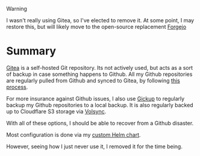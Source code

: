 > [!WARNING] 
> I wasn't really using Gitea, so I've elected to remove it. At some point, I may restore this, but will likely move to the open-source replacement [Forgejo](https://github.com/forgejo)

# Summary
[Gitea](https://github.com/go-gitea/gitea) is a self-hosted Git repository. Its not actively used, but acts as a sort of backup in case something happens to Github. All my Github repositories are regularly pulled from Github and synced to Gitea, by following [this process](https://docs.gitea.com/usage/repo-mirror#pulling-from-a-remote-repository).

For more insurance against Github issues, I also use [Gickup](https://github.com/cooperspencer/gickup) to regularly backup my Github repositories to a local backup. It is also regularly backed up to Cloudflare S3 storage via [Volsync](/manifests/system/volsync).

With all of these options, I should be able to recover from a Github disaster.

Most configuration is done via my [custom Helm chart](/helm/baseline).

However, seeing how I just never use it, I removed it for the time being.
